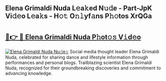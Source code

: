 ## Elena Grimaldi Nuda L𝚎a𝚔ed N𝚞𝚍e - Part-JpK Vi𝚍𝚎o L𝚎a𝚔s - H𝚘𝚝 O𝚗𝚕yf𝚊ns P𝚑𝚘tos XrQGa

# <h2><a href="http://kf1fug.oniu.top/?m=Elena+Grimaldi+Nuda">🔗👉 🔴 Elena Grimaldi Nuda P𝚑ot𝚘𝚜 V𝚒d𝚎o</a></h2>

[![Elena Grimaldi Nuda Nu𝚍e𝚜](https://i.imgur.com/0qMVB7G.gif)](http://kf1fug.oniu.top/?m=Elena+Grimaldi+Nuda)
Social media thought leader Elena Grimaldi Nuda, celebrated for sharing dance and lifestyle information through performances and personal blogs. Trailblazing scientist Elena Grimaldi Nuda, recognized for their groundbreaking discoveries and commitment to advancing knowledge.  
